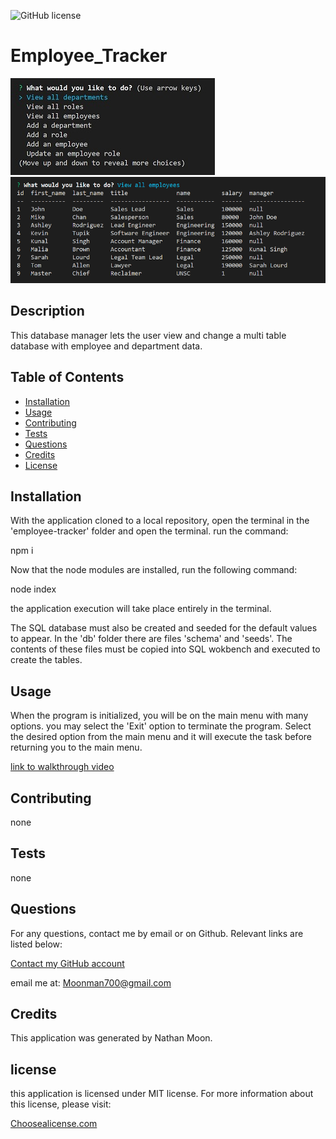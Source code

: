 ![GitHub license](https://img.shields.io/badge/license-MIT-yellow.svg)
# Employee_Tracker
![](/assets/pic1.jpg)
![](/assets/pic2.jpg)

## Description
    
This database manager lets the user view and change a multi table database with employee and department data.
  
## Table of Contents

- [Installation](#installation)
- [Usage](#usage)
- [Contributing](#contributing)
- [Tests](#tests) 
- [Questions](#questions)
- [Credits](#credits)
- [License](#license)
  
## Installation
With the application cloned to a local repository, open the terminal in the 'employee-tracker' folder and open the terminal. run the command: 

npm i

Now that the node modules are installed, run the following command:

node index

the application execution will take place entirely in the terminal.

The SQL database must also be created and seeded for the default values to appear. In the 'db' folder there are files 'schema' and 'seeds'. The contents of these files must be copied into SQL wokbench and executed to create the tables.  
  
## Usage
When the program is initialized, you will be on the main menu with many options. you may select the 'Exit' option to terminate the program. Select the desired option from the main menu and it will execute the task before returning you to the main menu.

[link to walkthrough video](https://www.youtube.com/watch?v=wlzmhtzrEvE)

## Contributing
none

## Tests
none

## Questions
For any questions, contact me by email or on Github. Relevant links are listed below:

[Contact my GitHub account](https://github.com/Cyanasaurusrex)

email me at: Moonman700@gmail.com

## Credits
This application was generated by Nathan Moon.

## license

this application is licensed under MIT license. For more information about this license, please visit:

[Choosealicense.com](https://choosealicense.com/appendix/)